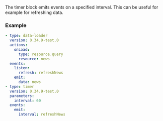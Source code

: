 The timer block emits events on a specified interval. This can be useful for example for refreshing
data.

### Example

```yaml
- type: data-loader
  version: 0.34.9-test.0
  actions:
    onLoad:
      type: resource.query
      resource: news
  events:
    listen:
      refresh: refreshNews
    emit:
      data: news
- type: timer
  version: 0.34.9-test.0
  parameters:
    interval: 60
  events:
    emit:
      interval: refreshNews
```
